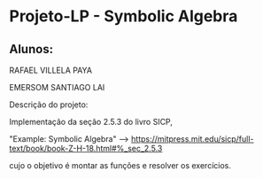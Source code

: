 # Projeto-LP -  Symbolic Algebra

## Alunos: 

RAFAEL VILLELA PAYA

EMERSOM SANTIAGO LAI

Descrição do projeto:

Implementação da seção 2.5.3 do livro SICP, 

"Example: Symbolic Algebra" --> https://mitpress.mit.edu/sicp/full-text/book/book-Z-H-18.html#%_sec_2.5.3

cujo o objetivo é montar as funções e resolver os exercícios.
